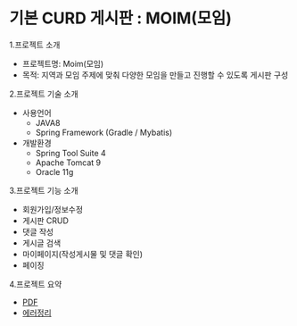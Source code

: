 # 기본 CURD 게시판 : MOIM(모임)
1.프로젝트 소개
+ 프로젝트명: Moim(모임)
+ 목적: 지역과 모임 주제에 맞춰 다양한 모임을 만들고 진행할 수 있도록 게시판 구성

2.프로젝트 기술 소개
+ 사용언어
  + JAVA8
  + Spring Framework (Gradle / Mybatis)
+ 개발환경
  + Spring Tool Suite 4
  + Apache Tomcat 9
  + Oracle 11g
  
3.프로젝트 기능 소개
  + 회원가입/정보수정
  + 게시판 CRUD
  + 댓글 작성
  + 게시글 검색
  + 마이페이지(작성게시물 및 댓글 확인)
  + 페이징
  
4.프로젝트 요약
  + [PDF](https://drive.google.com/file/d/12rFWvRZYnRaWm-nAOYWRzi8TtDrzNIte/view?usp=sharing)
  + [에러정리](https://docs.google.com/spreadsheets/d/1doNV6qBfxQKpyo1uktveAOWH968cZViddYwCrUHW7wQ/edit?usp=sharing)
